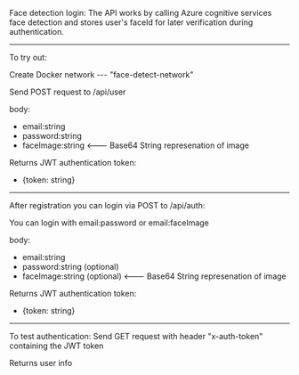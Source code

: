 Face detection login:
The API works by calling Azure cognitive services face detection and stores user's faceId for later verification during authentication.

*********************************************************************************************
To try out:

Create Docker network --- "face-detect-network"

Send POST request to /api/user

body:
- email:string
- password:string
- faceImage:string <--- Base64 String represenation of image

Returns JWT authentication token:
- {token: string}

*********************************************************************************************
After registration you can login via POST to /api/auth:

You can login with email:password or email:faceImage

body:
- email:string
- password:string (optional)
- faceImage:string (optional) <--- Base64 String represenation of image

Returns JWT authentication token:
- {token: string}

*********************************************************************************************
To test authentication:
Send GET request with header "x-auth-token" containing the JWT token

Returns user info

